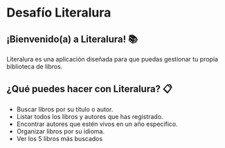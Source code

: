 # Desafío Literalura

## ¡Bienvenido(a) a Literalura! 📚
Literalura es una aplicación diseñada para que puedas gestionar tu propia biblioteca de libros.

## ¿Qué puedes hacer con Literalura? 📋
- Buscar libros por su título o autor.
- Listar todos los libros y autores que has registrado.
- Encontrar autores que estén vivos en un año específico.
- Organizar libros por su idioma.
- Ver los 5 libros más buscados